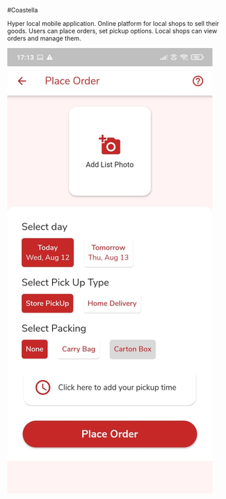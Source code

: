 #Coastella

Hyper local mobile application. Online platform for local shops to sell their goods. Users can place orders, set pickup options. Local shops can view orders and manage them.


![Alt text](screenshots/1.png?raw=true "Title")
